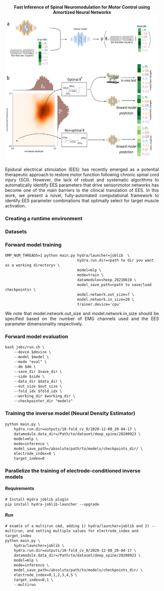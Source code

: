 <p align="center">
<b> Fast Inference of Spinal Neuromodulation for Motor Control using Amortized Neural Networks </b>
<img src="thumbnail.png" width="640" height="480">
</p>
<p align="justify">
Epidural electrical stimulation (EES) has recently emerged as a potential therapeutic approach to restore motor function following chronic spinal cord injury (SCI). However, the lack of robust and systematic algorithms to automatically identify EES parameters that drive sensorimotor networks has become one of the main barriers to the clinical translation of EES. In this work, we present a novel, fully-automated computational framework to identify EES parameter combinations that optimally select for target muscle activation.
</p>

### Creating a runtime environment
### Datasets

### Forward model training
```
OMP_NUM_THREADS=1 python main.py hydra/launcher=joblib  \
                                 hydra.run.dir=<path to dir you want as a working directory> \
                                 model=mlp \
                                 mode=train \
                                 datamodule=sheep_20210610 \
                                 model_save_path=<path to save/load checkpoints> \
                                 model.network.out_size=7 \
                                 model.network.in_size=20 \
                                 trainer.device='cpu'

```
<p align="justify">
We note that model.network.out_size and model.network.in_size should be specified based on the number of EMG channels used and the EES parameter dimensionality respectively.
</p>


### Forward model evaluation
```
bash jobs/run.sh \
    --devce $device \
    --model $model \
    --mode "eval" \
    --dm $dm \
    --save_dir $save_dir \
    --side $side \
    --data_dir $data_dir \
    --out_size $out_size \
    --fold_idx $fold_idx \
    --working_dir $working_dir \
    --checkpointer_dir "models"
```

### Training the inverse model (Neural Density Estimator)
```
python main.py \
    hydra.run.dir=outputs/10-fold_cv_0/2020-12-08_20-04-17 \
    datamodule.data_dir=/Path/to/dataset/deep_spine/20200923 \
    model=mlp \
    mode=inference \
    model_save_path=/absolute/path/to/models/checkpoints_dir/ \
    electrode_index=0 \
    target_index=0
```
### Parallelize the training of electrode-conditioned inverse models
#### Requirements
```
# Install Hydra joblib plugin
pip install hydra-joblib-launcher --upgrade
```
#### Run
```
# examle of a multirun cmd, adding 1) hydra/launcher=joblib and 2) --multirun, and setting multiple values for electrode_index and target_index
python main.py \
    hydra/launcher=joblib \
    hydra.run.dir=outputs/10-fold_cv_0/2020-12-08_20-04-17 \
    datamodule.data_dir=/Path/to/dataset/deep_spine/20200923 \
    model=mlp \
    mode=inference \
    model_save_path=/absolute/path/to/models/checkpoints_dir/ \
    electrode_index=0,1,2,3,4,5 \
    target_index=0,1 \
    --multirun
```

